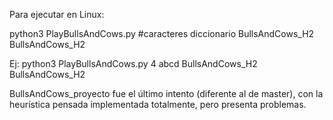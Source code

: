 Para ejecutar en Linux:

python3 PlayBullsAndCows.py #caracteres diccionario BullsAndCows_H2 BullsAndCows_H2

Ej: python3 PlayBullsAndCows.py 4 abcd BullsAndCows_H2 BullsAndCows_H2

BullsAndCows_proyecto fue el último intento (diferente al de master), con la heurística pensada implementada totalmente, pero presenta problemas.
